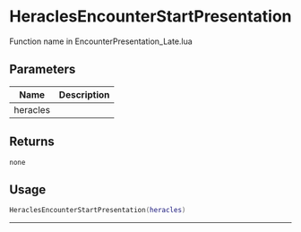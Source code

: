 # HeraclesEncounterStartPresentation

Function name in EncounterPresentation_Late.lua

## Parameters

| Name     | Description |
| -------- | ----------- |
| heracles |             |

## Returns

`none`

## Usage

```lua
HeraclesEncounterStartPresentation(heracles)
```

---
